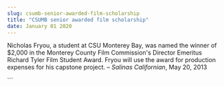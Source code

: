 ```yaml
---
slug: csumb-senior-awarded-film-scholarship
title: "CSUMB senior awarded film scholarship"
date: January 01 2020
---
```


 
<p>
  Nicholas Fryou, a student at CSU Monterey Bay, was named the winner of $2,000
  in the Monterey County Film Commission's Director Emeritus Richard Tyler Film
  Student Award. Fryou will use the award for production expenses for his
  capstone project. – <em>Salinas Californian</em>, May 20, 2013
</p>
```

